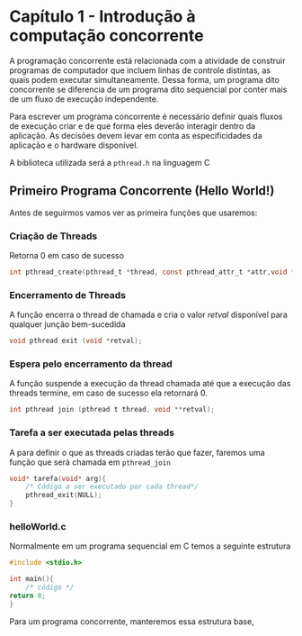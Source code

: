 # Capítulo 1 - Introdução à computação concorrente

A programação concorrente está relacionada com a atividade de construir programas de computador que incluem linhas de controle distintas, as quais podem executar simultaneamente. Dessa forma, um programa dito concorrente se diferencia de um programa dito sequencial por conter mais de um fluxo de execução independente.

Para escrever um programa concorrente é necessário definir quais fluxos de execução criar e de que forma eles deverão interagir dentro da aplicação. As decisões devem levar em conta as especificidades da aplicação e o hardware disponível.

A biblioteca utilizada será a `pthread.h` na linguagem C

## Primeiro Programa Concorrente (Hello World!)

Antes de seguirmos vamos ver as primeira funções que usaremos:
### Criação de Threads
Retorna 0 em caso de sucesso
```C
int pthread_create(pthread_t *thread, const pthread_attr_t *attr,void *(*start_routine)(void*), void *arg);
```
### Encerramento de Threads
A função encerra o thread de chamada e cria o valor *retval* disponível para qualquer junção bem-sucedida
```C
void pthread exit (void *retval);
```
### Espera pelo encerramento da thread
A função suspende a execução da thread chamada até que a execução das threads termine, em caso de sucesso ela retornará 0.
```C
int pthread join (pthread t thread, void **retval);
```
### Tarefa a ser executada pelas threads
A para definir o que as threads criadas terão que fazer, faremos uma função que será chamada em `pthread_join`
```C
void* tarefa(void* arg){
	/* Código a ser executado por cada thread*/
	pthread_exit(NULL);
}
```

### helloWorld.c
Normalmente em um programa sequencial em C temos a seguinte estrutura
```C
#include <stdio.h>

int main(){
	/* código */
return 0;
}
```

Para um programa concorrente, manteremos essa estrutura base, 